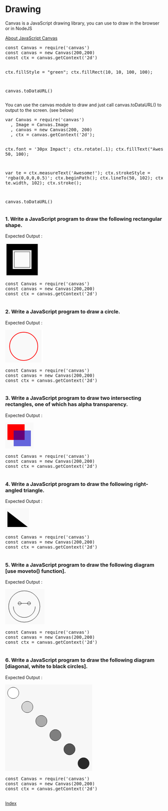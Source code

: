 # Drawing

Canvas is a JavaScript drawing library, you can use to draw in the browser or
in NodeJS

<a href="https://developer.mozilla.org/en-US/docs/Web/API/Canvas_API">About JavaScript Canvas</a>

<div class="tonic">
<pre>
const Canvas = require('canvas')
const canvas = new Canvas(200,200)
const ctx = canvas.getContext('2d')

ctx.fillStyle = "green";
ctx.fillRect(10, 10, 100, 100);

canvas.toDataURL()
</pre>
</div>

You can use the canvas module to draw and just call canvas.toDataURL() to
output to the screen. (see below)

<div class="tonic">
<pre>
var Canvas = require('canvas')
  , Image = Canvas.Image
  , canvas = new Canvas(200, 200)
  , ctx = canvas.getContext('2d');

ctx.font = '30px Impact';
ctx.rotate(.1);
ctx.fillText("Awesome!", 50, 100);

var te = ctx.measureText('Awesome!');
ctx.strokeStyle = 'rgba(0,0,0,0.5)';
ctx.beginPath();
ctx.lineTo(50, 102);
ctx.lineTo(50 + te.width, 102);
ctx.stroke();

canvas.toDataURL()
</pre>
</div>

### 1. Write a JavaScript program to draw the following rectangular shape.

Expected Output :     

![](./rectagular-shape.png)

<div class="tonic">
<pre>
const Canvas = require('canvas')
const canvas = new Canvas(200,200)
const ctx = canvas.getContext('2d')

</pre>
</div>

### 2. Write a JavaScript program to draw a circle.

Expected Output :    

![](./circle.png)


<div class="tonic">
<pre>
const Canvas = require('canvas')
const canvas = new Canvas(200,200)
const ctx = canvas.getContext('2d')

</pre>
</div>

### 3. Write a JavaScript program to draw two intersecting rectangles, one of which has alpha transparency.

Expected Output :     

![](./intersecting-rectangles.png)


<div class="tonic">
<pre>
const Canvas = require('canvas')
const canvas = new Canvas(200,200)
const ctx = canvas.getContext('2d')

</pre>
</div>

### 4. Write a JavaScript program to draw the following right-angled triangle.

Expected Output :     

![](./right-angled-triangle.png)

<div class="tonic">
<pre>
const Canvas = require('canvas')
const canvas = new Canvas(200,200)
const ctx = canvas.getContext('2d')

</pre>
</div>

### 5. Write a JavaScript program to draw the following diagram [use moveto() function].

Expected Output :    

![](./draw-fun.png)

<div class="tonic">
<pre>
const Canvas = require('canvas')
const canvas = new Canvas(200,200)
const ctx = canvas.getContext('2d')

</pre>
</div>

### 6. Write a JavaScript program to draw the following diagram [diagonal, white to black circles].

Expected Output :     

![](./diagonal-white-to-black-circles.png)

<div class="tonic">
<pre>
const Canvas = require('canvas')
const canvas = new Canvas(200,200)
const ctx = canvas.getContext('2d')

</pre>
</div>

[Index](/)
